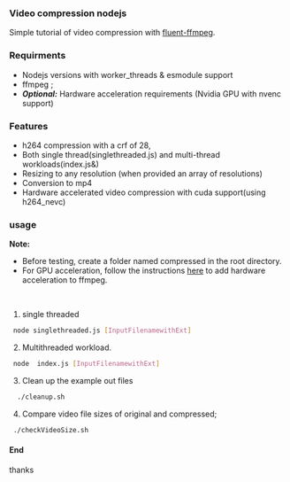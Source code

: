 ### Video compression nodejs
Simple tutorial  of video compression with [fluent-ffmpeg](https://github.com/fluent-ffmpeg/node-fluent-ffmpeg).

### Requirments
- Nodejs versions with worker_threads & esmodule support
- ffmpeg ;
- ***Optional:*** Hardware acceleration requirements (Nvidia GPU with nvenc support)

### Features
- h264 compression with a crf of 28,
- Both single thread(singlethreaded.js) and multi-thread workloads(index.js&)
- Resizing to any resolution (when provided  an array of resolutions)
- Conversion to mp4
- Hardware accelerated video compression with cuda support(using h264_nevc)

### usage
 **Note:**
 - Before testing, create a folder named compressed in the root directory.
 - For GPU acceleration, follow  the instructions [here](https://docs.nvidia.com/video-technologies/video-codec-sdk/ffmpeg-with-nvidia-gpu/) to add hardware acceleration to ffmpeg.
<Br>


1. single threaded <Br>
```bash
 node singlethreaded.js [InputFilenamewithExt]

 ```
 2. Multithreaded workload. <Br>


```bash
 node  index.js [InputFilenamewithExt]

```

3. Clean up the example out files
```sh
  ./cleanup.sh 
```
4. Compare  video file sizes of original and compressed;
```bash
 ./checkVideoSize.sh
```


#### End
thanks
